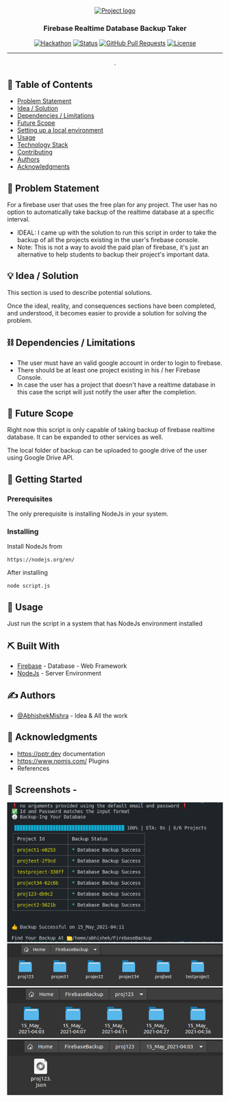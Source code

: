 <p align="center">
  <a href="" rel="noopener">
 <img src="https://miro.medium.com/max/770/1*HFlYgB6gVLc4Su9HsB9MZg.png" alt="Project logo"></a>
</p>
<h3 align="center">Firebase Realtime Database Backup Taker</h3>

<div align="center">

[![Hackathon](https://img.shields.io/badge/hackathon-name-orange.svg)](https://www.pepcoding.com/)
[![Status](https://img.shields.io/badge/status-active-success.svg)]()
[![GitHub Pull Requests](https://img.shields.io/github/issues-pr/kylelobo/The-Documentation-Compendium.svg)](https://github.com/mishra5047/FirebaseBackup)
[![License](https://img.shields.io/badge/license-MIT-blue.svg)](LICENSE.md)

</div>

---

<p align="center"> .
    <br> 
</p>

## 📝 Table of Contents

- [Problem Statement](#problem_statement)
- [Idea / Solution](#idea)
- [Dependencies / Limitations](#limitations)
- [Future Scope](#future_scope)
- [Setting up a local environment](#getting_started)
- [Usage](#usage)
- [Technology Stack](#tech_stack)
- [Contributing](../CONTRIBUTING.md)
- [Authors](#authors)
- [Acknowledgments](#acknowledgments)

## 🧐 Problem Statement <a name = "problem_statement"></a>

For a firebase user that uses the free plan for any project. The user has no option to automatically take backup of the realtime database at a specific interval.

- IDEAL: I came up with the solution to run this script in order to take the backup of all the projects existing in the user's firebase console.
- Note: This is not a way to avoid the paid plan of firebase, it's just an alternative to help students to backup their project's important data.

## 💡 Idea / Solution <a name = "idea"></a>

This section is used to describe potential solutions.

Once the ideal, reality, and consequences sections have been
completed, and understood, it becomes easier to provide a solution for solving the problem.

## ⛓️ Dependencies / Limitations <a name = "limitations"></a>

- The user must have an valid google account in order to login to firebase.
- There should be at least one project existing in his / her Firebase Console.
- In case the user has a project that doesn't have a realtime database in this case the script will just notify the user after the completion.

## 🚀 Future Scope <a name = "future_scope"></a>

Right now this script is only capable of taking backup of firebase realtime database. It can be expanded to other services as well.

The local folder of backup can be uploaded to google drive of the user using Google Drive API. 

## 🏁 Getting Started <a name = "getting_started"></a>

### Prerequisites

The only prerequisite is installing NodeJs in your system.

### Installing

Install NodeJs from 
```
https://nodejs.org/en/
```

After installing

```
node script.js
```

## 🎈 Usage <a name="usage"></a>

Just run the script in a system that has NodeJs environment installed

## ⛏️ Built With <a name = "tech_stack"></a>

- [Firebase](https://console.firebase.google.com/) - Database - Web Framework
- [NodeJs](https://nodejs.org/en/) - Server Environment

## ✍️ Authors <a name = "authors"></a>

- [@AbhishekMishra](https://github.com/mishra5047) - Idea & All the work

## 🎉 Acknowledgments <a name = "acknowledgments"></a>

- https://pptr.dev documentation
- https://www.npmjs.com/ Plugins
- References

## 🏁 Screenshots - 
<img src = "./ss_1.png"><br>
<img src = "./ss_2.png"><br>
<img src = "./ss_3.png"><br>
<img src = "./ss_4.png"><br>
